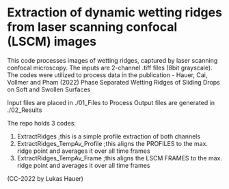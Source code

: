 # Extraction of dynamic wetting ridges from laser scanning confocal (LSCM) images

This code processes images of wetting ridges, captured by laser scanning confocal microscopy. The inputs are 2-channel .tiff files (8bit grayscale). The codes were utilized to process data in the publication - Hauer, Cai, Vollmer and Pham (2022) Phase Separated Wetting Ridges of Sliding Drops on Soft and Swollen Surfaces

Input files are placed in ./01_Files to Process
Output files are generated in ./02_Results

The repo holds 3 codes:

1) ExtractRidges                  ;this is a simple profile extraction of both channels
2) ExtractRidges_TempAv_Profile   ;this aligns the PROFILES to the max. ridge point and averages it over all time frames
3) ExtractRidges_TempAv_Frame     ;this aligns the LSCM FRAMES to the max. ridge point and averages it over all time frames

(CC-2022 by Lukas Hauer)
